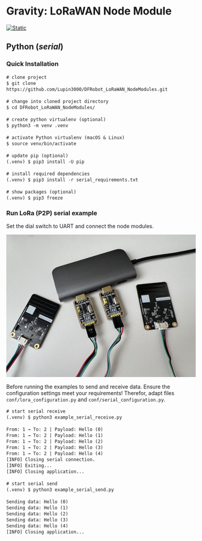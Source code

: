 # Gravity: LoRaWAN Node Module 

[![Static](https://img.shields.io/badge/python-==3.12.2-green)](https://python.org)

## Python (_serial_)

### Quick Installation

```shell
# clone project
$ git clone https://github.com/Lupin3000/DFRobot_LoRaWAN_NodeModules.git

# change into cloned project directory
$ cd DFRobot_LoRaWAN_NodeModules/

# create python virtualenv (optional)
$ python3 -m venv .venv

# activate Python virtualenv (macOS & Linux)
$ source venv/bin/activate

# update pip (optional)
(.venv) $ pip3 install -U pip

# install required dependencies
(.venv) $ pip3 install -r serial_requirements.txt

# show packages (optional)
(.venv) $ pip3 freeze
```

### Run LoRa (P2P) serial example

Set the dial switch to UART and connect the node modules.

![serial connection example](img/serial_connection.jpg)

Before running the examples to send and receive data. Ensure the configuration settings meet your requirements! Therefor, adapt files `conf/lora_configuration.py` and `conf/serial_configuration.py`.

```shell
# start serial receive
(.venv) $ python3 example_serial_receive.py

From: 1 → To: 2 | Payload: Hello (0)
From: 1 → To: 2 | Payload: Hello (1)
From: 1 → To: 2 | Payload: Hello (2)
From: 1 → To: 2 | Payload: Hello (3)
From: 1 → To: 2 | Payload: Hello (4)
[INFO] Closing serial connection.
[INFO] Exiting...
[INFO] Closing application...

# start serial send
(.venv) $ python3 example_serial_send.py

Sending data: Hello (0)
Sending data: Hello (1)
Sending data: Hello (2)
Sending data: Hello (3)
Sending data: Hello (4)
[INFO] Closing application...
```
